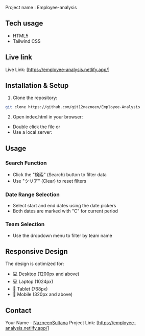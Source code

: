 Project name : Employee-analysis


## Tech usage
- HTML5
- Tailwind CSS 

## Live link
Live Link: [https://employee-analysis.netlify.app/]


## Installation & Setup

1. Clone the repository:
```bash
git clone https://github.com/git12nazneen/Employee-Analysis

```

2. Open index.html in your browser:


- Double click the file or
- Use a local server:

## Usage

### Search Function

- Click the "検索" (Search) button to filter data
- Use "クリア" (Clear) to reset filters


### Date Range Selection

- Select start and end dates using the date pickers
- Both dates are marked with "C" for current period


### Team Selection

- Use the dropdown menu to filter by team name

## Responsive Design

The design is optimized for:

- 💻 Desktop (1200px and above)
- 💻 Laptop (1024px)
- 📱 Tablet (768px)
- 📱 Mobile (320px and above)

## Contact

Your Name - [NazneenSultana](https://www.linkedin.com/in/nazneen-sultana-6a9746289/)
Project Link:  [https://employee-analysis.netlify.app/]


